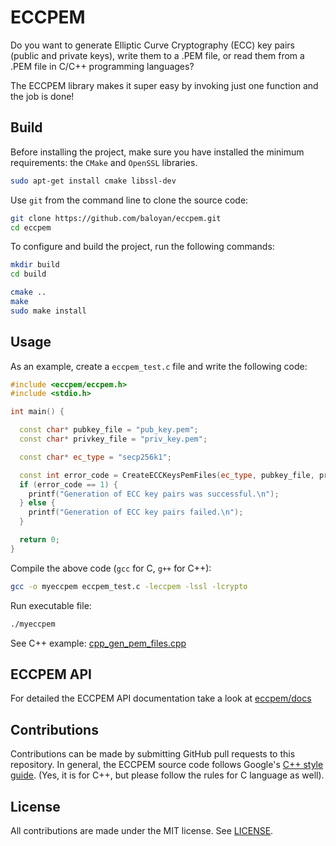 # ECCPEM
Do you want to generate Elliptic Curve Cryptography (ECC) key pairs (public and private keys), write them to a .PEM file,
or read them from a .PEM file in C/C++ programming languages?

The ECCPEM library makes it super easy by invoking just one function and the job is done!

## Build
Before installing the project, make sure you have installed the minimum requirements: the `CMake` and `OpenSSL` libraries.
```bash
sudo apt-get install cmake libssl-dev
```

Use `git` from the command line to clone the source code:

```bash
git clone https://github.com/baloyan/eccpem.git
cd eccpem
```

To configure and build the project, run the following commands:

```bash
mkdir build
cd build

cmake ..
make
sudo make install
```

## Usage
As an example, create a `eccpem_test.c` file and write the following code:
```cpp
#include <eccpem/eccpem.h>
#include <stdio.h>

int main() {

  const char* pubkey_file = "pub_key.pem";
  const char* privkey_file = "priv_key.pem";

  const char* ec_type = "secp256k1";

  const int error_code = CreateECCKeysPemFiles(ec_type, pubkey_file, privkey_file);
  if (error_code == 1) {
    printf("Generation of ECC key pairs was successful.\n");
  } else {
    printf("Generation of ECC key pairs failed.\n");
  }

  return 0;
}
```


Compile the above code (`gcc` for C, `g++` for C++):
```bash
gcc -o myeccpem eccpem_test.c -leccpem -lssl -lcrypto
```
Run executable file:
```bash
./myeccpem
```

See C++ example: [cpp_gen_pem_files.cpp](https://github.com/baloian/eccpem/blob/master/examples/cpp_gen_pem_files.cpp)


## ECCPEM API
For detailed the ECCPEM API documentation take a look at [eccpem/docs](
https://github.com/baloyan/eccpem/blob/master/docs/README.md)


## Contributions
Contributions can be made by submitting GitHub pull requests to this
repository. In general, the ECCPEM source code follows Google's [C++ style
guide](https://google.github.io/styleguide/cppguide.html). (Yes, it is
for C++, but please follow the rules for C language as well).


## License
All contributions are made under the MIT license. See [LICENSE](https://github.com/baloyan/eccpem/blob/master/LICENSE).

